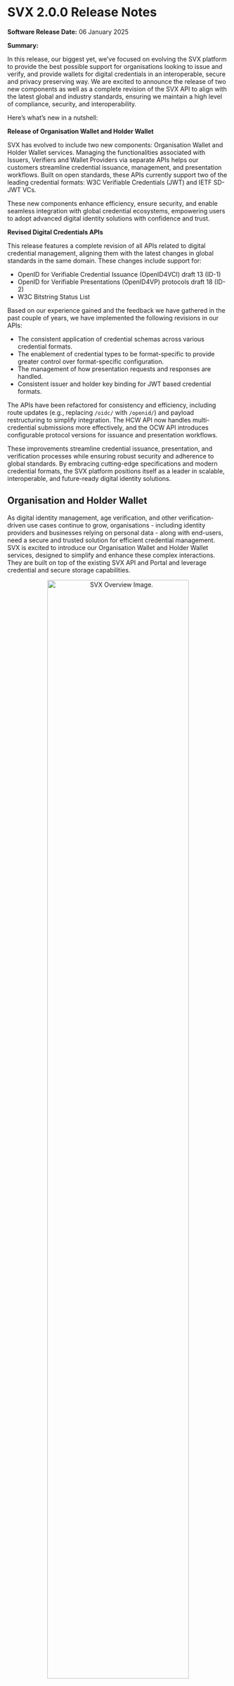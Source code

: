 # SVX 2.0.0 Release Notes

**Software Release Date:** 06 January 2025

**Summary:** 

In this release, our biggest yet, we’ve focused on evolving the SVX platform to provide the best possible support for organisations looking to issue and verify, and provide wallets for digital credentials in an interoperable, secure and privacy preserving way. We are excited to announce the release of two new components as well as a complete revision of the SVX API to align with the latest global and industry standards, ensuring we maintain a high level of compliance, security, and interoperability.

Here’s what’s new in a nutshell:

**Release of Organisation Wallet and Holder Wallet**  

SVX has evolved to include two new components: Organisation Wallet and Holder Wallet services. Managing the functionalities associated with Issuers, Verifiers and Wallet Providers via separate APIs helps our customers streamline credential issuance, management, and presentation workflows. Built on open standards, these APIs currently support two of the leading credential formats: W3C Verifiable Credentials (JWT) and IETF SD-JWT VCs. 

These new components enhance efficiency, ensure security, and enable seamless integration with global credential ecosystems, empowering users to adopt advanced digital identity solutions with confidence and trust.

**Revised Digital Credentials APIs**

This release features a complete revision of all APIs related to digital credential management, aligning them with the latest changes in global standards in the same domain. These changes include support for: 

- OpenID for Verifiable Credential Issuance (OpenID4VCI) draft 13 (ID-1) 
- OpenID for Verifiable Presentations (OpenID4VP) protocols draft 18 (ID-2)
- W3C Bitstring Status List

Based on our experience gained and the feedback we have gathered in the past couple of years, we have implemented the following revisions in our APIs:

- The consistent application of credential schemas across various credential formats.
- The enablement of credential types to be format-specific to provide greater control over format-specific configuration.
- The management of how presentation requests and responses are handled.
- Consistent issuer and holder key binding for JWT based credential formats.

The APIs have been refactored for consistency and efficiency, including route updates (e.g., replacing `/oidc/` with `/openid/`) and payload restructuring to simplify integration. The HCW API now handles multi-credential submissions more effectively, and the OCW API introduces configurable protocol versions for issuance and presentation workflows.

These improvements streamline credential issuance, presentation, and verification processes while ensuring robust security and adherence to global standards. By embracing cutting-edge specifications and modern credential formats, the SVX platform positions itself as a leader in scalable, interoperable, and future-ready digital identity solutions.

## Organisation and Holder Wallet
As digital identity management, age verification, and other verification-driven use cases continue to grow, organisations - including identity providers and businesses relying on personal data - along with end-users, need a secure and trusted solution for efficient credential management. SVX is excited to introduce our Organisation Wallet and Holder Wallet services, designed to simplify and enhance these complex interactions. They are built on top of the existing SVX API and Portal and leverage credential and secure storage capabilities.

<p align="center">
<img align="center" src="/.gitbook/assets/Release_2.0.0_SVX_Overview.png" alt="SVX Overview Image." width="80%">
</p>

Both components offer the necessary tools for customers looking to participate in the Issuer-Holder-Verifier model using digital credentials as a mechanism to exchange Issuer asserted claims about the Holder.

<p align="center">
<img align="center" src="/.gitbook/assets/Release_2.0.0_Data_Model.png" alt="Data Model Image." width="80%">
</p>

### Organisation Wallet Services
Composed of the following tools to bootstrap issuance and verification of credentials:

- Organisation Cloud Wallet (OCW) service for streamlining issuance and verification of credentials for organisations.
- Issuer / Verifier websites integrated with OCW for jumpstarting use cases.

### Holder Cloud Wallet Services
Composed of the following tools:

- Holder Cloud Wallet (HCW) service for streamlining key management, DID management, and the issuance and presentation of credentials.
- White-label Holder Wallet Front End; a multi-platform mobile app, integrated with the HCW service.
- Out-of-the box integration with OAuth 2.0 & OpenID Connect compatible IdPs for user authentication.

### Benefits of Organisation and Holder Cloud Wallet Services
**1. Comprehensive Credential Management:**
- Organisation Wallet: Enables seamless issuance, storage, and presentation of digital credentials for efficient identity operations.
- Holder Wallet: Allows end-users to receive, claim, and present Verifiable Credentials with ease.

**2. Interoperability Across Ecosystems:**
- Both wallets are built on widely accepted standards, including but not limited to OpenID for Verifiable Credential Issuance (OpenID4VCI), OpenID for Verifiable Presentations (OpenID4VP) and IETF SD-JWT VC.
- They enable interoperability across various credential ecosystems unlocking valuable use cases.

**3. Enhanced Security and Trust:**
- Organisation Wallet: Protects sensitive identity data and ensures the authenticity and integrity of issued credentials.
- Holder Wallet: Safeguards individual user data while ensuring the validity of presented credentials.

**4. Scalable Integration:**
- Both services offer APIs that enable organisations, companies, and individuals to integrate seamlessly into existing credential ecosystems, ensuring broad scalability and ease of adoption.

**5. Support for Various Credential Formats:**

The APIs enable the issuance, presentation, and verification of multiple credential formats, including:
- W3C Verifiable Credential Data Model (VCDM) JWT
- IETF SD-JWT VC

**6. Future-Ready Digital Identity Solutions:**
- Both wallets provide a strong foundation for adopting advanced technologies like Verifiable Credentials and decentralised identity frameworks, supporting a wide range of use cases and future innovations.

**7. Streamlined Data and Workflow Management:**
- Organisation Wallet: Simplifies the administration of credential types and linked records, reducing complexity.
- Holder Wallet: Offers a user-friendly mechanism for managing credentials, ensuring smooth workflows for end-users.

**8. Backend Services Designed for Efficiency, Privacy, and Security:**
- Both the Organisation and Holder Wallets are backend services, purposefully designed to prioritise efficiency, privacy, and security in managing credentials.
- The APIs empower SVX customers to develop customised, robust front-end solutions while leveraging global frameworks to ensure seamless interoperability across ecosystems.
- Both services integrate with existing OpenID & OAuth 2.0 compatible IDPs for identity and access management.

## Revised Digital Credentials APIs
To recap, the revision of our Digital Credentials API has led to the following outcomes:
- The consistent application of credential schemas across various credential formats.
- The enablement of credential types to be format-specific to provide greater control over format-specific configuration.
- The management of how presentation requests and responses are handled.
- Consistent issuer and holder key binding for JWT based credential formats.

### Improved Credential and Verification Templates
- When creating Credential Templates, Organisation Administrators can now choose from either `jwt_vc_json` or `vc+sd-jwt` credential formats. This results in format-specific templates that allow customisation of format specific features. For example, when creating a `vc+sd-jwt` credential template, it is now possible to specify disclosure frames associated with selectively disclosable credentials.
- Organisation Administrators have more control when creating verification templates. They can add multiple verifiable credentials of both types (`jwt_vc_json` and `vc+sd-jwt`) to a single verification request and can define the associated options as specified in DIF Presentation Exchange per required credential. See screenshot below for reference.

VIDEO

- **Credential and Verification Templates:**
  - Added the option to select either `jwt_vc_json` or `vc+sd-jwt` credential format when creating a credential template to increase specificity and to enable more use cases.
  - Added a field for specifying disclosure frames when creating `vc+sd-jwt` credential templates to increase control over `vc+sd-jwt` credential issuance.
  - Added a Format column to the credential templates view screen for improved organisation.
  - Added new `credential name` and `format` fields (per required credential) when creating verification templates for enhanced customisation and usability.
  - Made `format algorithm` and `Constraints` _required_ fields when creating verification templates to extend customisation over each required credential.

- **Request Responses:**
  - Added the date a request response was archived (when viewing its details) to enable more accurate record keeping. The associated attribute is `archived on`.

## Consistent Key Binding for Issuer and Holder
- It is now possible to reference a cryptographic key or DID controlled by the Holder with all JWT based formats in a consistent manner. This is done by using the `cnf` claim, introduced in [Proof-of-Possession Key Semantics for JSON Web Tokens (RFC7800)](https://datatracker.ietf.org/doc/html/rfc7800).

Below is an example of an unprotected payload of a JSON Web Token demonstrating how key binding works when using the JWK member to reference the public key part of an asymmetric keypair.

```
{
  "cnf": { 
    "jwk": {
      "kty": "EC",
      "x": "tr_F2pPBVmlpysrvPRojMIrI06DiuhXBz8B9idb8R6s",
      "y": "2MlG9HNZfFZFB6Tv7lUB6KZLaBh2YF77yU8WzPswmqc",
      "crv": "P-256",
      "alg": "ES256"
    }
  }
}
```

Below is an example of an unprotected payload of a JSON Web Token demonstrating how key binding works when using the JWK member referencing a DID URL using the `kid` of the JWK member as well as including the public key of an asymmetric keypair controlling the DID.

```
{
  "cnf": { 
    "jwk": {
      "kid": "did:key:base64#key1-id",
      "kty": "EC",
      "x": "tr_F2pPBVmlpysrvPRojMIrI06DiuhXBz8B9idb8R6s",
      "y": "2MlG9HNZfFZFB6Tv7lUB6KZLaBh2YF77yU8WzPswmqc",
      "crv": "P-256",
      "alg": "ES256"
    }
  }
  "credentialSubject": {
    "id": undefined 
  }
}
```

Note that in the latter case the `id` property of the `credentialSubject` claim remains undefined to not cause clashes.
- Similarly to the point above, an Issuer can be both a HTTPS URL or a DID for all JWT based credential formats (`jwt_vc_json`, `vc+sd-jwt`). 

## Support for X.509 Certificate Chains
- Credentials and Presentation Requests can now be secured using X.509 Certificate Chains. These use the `x5c` header claim, which is a list of X.509 Certificates, that enables verification of the JWT's digital signature. This mechanism ensures the authenticity and integrity of the JWT, helping to prevent token abuse and foster trust between parties. While this component validates the correctness of the signature, it is at the discretion of the SVX consumer to configure and implement trust checks.

## Updated JSON Schema Support
- **Schema Update:** VC API now supports the latest version of the [VC JSON Schema specification](https://www.w3.org/TR/vc-json-schema/). The schema now describes the entire credential, not just credentialSubject as in earlier implementations. For W3C VCDM credentials, credentialSubject must now be explicitly included in the schema.
- **Backward Compatibility:** The verification process continues to support older formats based on the credentialSchema.type attribute. Supported types include:
  - JsonSchemaValidator2018 (current implementation)
  - JsonSchema2023, JsonSchema, and FullJsonSchemaValidator2021 (latest spec versions)
  - Unknown formats will result in errors
- **Schema Usage:**
  - Credential generation no longer includes `credentialSchema`, as it is rarely used in the VC ecosystem.
  - Schemas are used internally to validate if provided data matches the schema during credential generation.
  - Schemas may include reserved attributes (e.g., exp, issuanceDate), though it is recommended to focus on user claims. Reserved claims are respected and customisable if included.
- **Credential Formats:** Different credential formats may require distinct schemas.

This update ensures compliance with the latest specifications and maintains compatibility with legacy formats.

## Various
### UX enhancements
- Added copy buttons to the `Organisation ID` field in Organisation Account Settings, and `Application Domain` field when viewing Applications' details for improved user convenience.

<p align="center">
<img align="center" src="/.gitbook/assets/Release_2.0.0_Organisation_ID_Field.png" alt="Organisation ID Field Image." width="80%">
</p>

<p align="center">
<img align="center" src="/.gitbook/assets/Release_2.0.0_Application_Domain_Field.png" alt="Application Domain Field Image." width="80%">
</p>

- Corrected the spelling of `Documentations` to `Documentation` on Tenant and Organisation navigation menus.
- Changed Organisation navigation menu item name and associated screens from `Issue / Revoke Credentials` to `View credentials` as credential issuance functionality has been removed from the Portal (for more information see the [Deprecations and EOL](#deprecations-and-EOL) section).

<p align="center">
<img align="center" src="/.gitbook/assets/Release_2.0.0_View_Credentials.png" alt="View Credentials Image." width="80%">
</p>

- Removed the `Issue Credential` action item as seen in the item dropdown menu via the `Credential Templates` page. This is due to credential issuance functionality being removed from the Portal (for more information see the [Deprecations and EOL](#deprecations-and-EOL) section).

<p align="center">
<img align="center" src="/.gitbook/assets/Release_2.0.0_Verification_Templates.png" alt="Verification Templates Image." width="80%">
</p>

- The View Verification Request and View Response pages now display either `Wallet DID` or `Issuer URL` as a way to identify either the wallet or issuing organisation. This change was implemented due to `sd+vc-jwt`s not containing a `DID` resulting in an empty field in the Portal. 

### SDK Update
- Upgraded `meeco/sdk` to version `7.8.0-beta` for access to the latest features including those offered by the VC API V2 update.
- Updated `meeco/sdk` to include missing filter properties when creating a verification template. Previously, filter properties including `number` and `arrays` were not included resulting in verification templates to error.

## In summary
- **Bitstring Status List Support:** Enabled issuing and verifying revocable credentials using the new [W3C Bitstring Status List specification](https://www.w3.org/TR/vc-bitstring-status-list/). This is a new specification that enables the publishing of status information such as suspension or revocation of Verifiable Credentials using bitstrings in a privacy-preserving and performance-enhancing way.
- **Schema Improvements:** Added support for a newer version of [W3C JSON Schema](https://www.w3.org/TR/vc-json-schema/). Introduced greater schema definition flexibility so both credential formats: `jwt_vc_json` and `vc+sd-jwt` can be described independently.
- **Credential Types/Templates:** Format configuration introduced to the credential type entity. As credential formats have different requirements and configurations, keeping the credential type entity isolated makes its management easier.
- **Presentation Definitions/Templates:** API extended to support majority of [DIF PEX v2.1.0](https://identity.foundation/presentation-exchange/spec/v2.1.0/). Instead of providing only Credential Type IDs that are expected by the Presentation Definition, Organisation Administrators have to provide a full Presentation Definition structure with the required constraints.
- **New API Features:** Introduced endpoints and attributes for improved credential generation, presentation requests, and payload validation.
- **Streamlined Responses:** Simplified payloads and response structures for better clarity and alignment with updated standards.
- **Interoperability Updates:**
  - Adopted OpenID4VP [version draft18](https://openid.net/specs/openid-4-verifiable-presentations-1_0-18.html) (Implementors Draft 2).
  - Adopted OpenID4VCI [version draft13](https://openid.net/specs/openid-4-verifiable-credential-issuance-1_0-13.html) (Implementors Draft 1).
  - Integrated JSON Schema validation as per [DIF PEX v2.1.0](https://identity.foundation/presentation-exchange/spec/v2.1.0/).

# New Functionality
## Portal
- Portal users can now experience the UI in Japanese.
- The library of credential schema examples available when creating new credential schemas has been updated to align with VC API V2 changes. These updates offer users enhanced schema capabilities.

# Bug Fixes
## Portal
- Fixed route on the “Issue / Revoke credentials” page's table when clicking on the `VC ID` cell. The user was previously taken to a 404-error page but is now taken to the “View credential” page.
- Fixed an issue where an empty error message would appear after creating a new verification template. An appropriate error message now appears.
- Fixed breadcrumb routing on the “View Tenants” page. Previously, a 404-error page was presented when clicking on the “Tenants” link, now, the user is taken to the list of Tenants.
- Fixed an issue where, when viewing an issued credential’s details, the credential attributes were displayed out of order compared to their arrangement in the associated credential schema. Attributes are now displayed across the platform in the same order as specified by the credential schema.
- Fixed the search functionality to ensure the component would not break when a user entered a search query too quickly. This has made the search component more robust when accepting search queries.
- Fixed default `limit signature algorithm` for verification requests. The algorithm has been changed from RS256 to ES256 as this is the algorithm SVX currently uses.
- Corrected error handling that resulted in a crash for `Validate Schema` when parsing a credential schema. This ensures that users no longer experience a software crash when editing a credential schema.
- Fixed the response status on both `View Verification Request` and `View Request Response` pages as some responses were showing `failed` even if the credential(s) had successfully been verified. The correct response now appears.
- Fixed `Create Credential Schema` to allow empty `Arrays` and `Number` types. These additional schema properties extend the user’s schema capabilities. Prior to this fix, empty `Arrays` and `Number` types would result in an error when creating a new credential schema.
- Fixed errors on `View credential` page when viewing a credential that had been issued using V2 of the VC API. Users can now view all issued credentials without errors occurring.

## SVX API
- Implemented comprehensive monitoring of AMQP configuration and connections to RabbitMQ across the platform. This enhancement enables early detection of unhealthy RabbitMQ states, addressing a critical issue where incomplete propagation of changes (e.g., tenants, orgs, apps) caused disruptions and required complex fixes.

# Performance Improvements
## SVX API
- Horizontal scaling enabled for Authorisation, Tenant, and Organisation Manager (ATOM) used to authorise incoming requests.

# Security Updates
## Portal
- Disabled gzip (except for css) to address web security vulnerabilities.

## SVX API
- KrakenD EE upgraded to version 2.7.6
- Node in Identity Network upgraded to version 20.13.1
- Node in VC upgraded to version 20.16
- Node in IDP upgraded to version 20.16
- Erlang upgraded from version 26.2.5.5
- Ruby upgraded to 3.3.6

# API Changes
## Added
- Added support for `BitstringStatusList` [specification](https://www.w3.org/TR/vc-bitstring-status-list/).
- New revocable credentials will be issued with `BitstringStatusList` status list. Previously issued credentials will remain using `StatusList2021`.
- Added support for verifying credential revocation status for credentials issued with `BitstringStatusList`.
- Added `format` attribute to the response of `POST /credentials/generate`.
- Added support for `JsonSchema` as per the [W3C JSON Schema specification](https://www.w3.org/TR/vc-json-schema/).
- Added Credential schema verification check for `vc+sd-jwt` credential verification. Now, if `CredentialVerificationCheck.SCHEMA` is included in the checks to perform, the schema will be verified against the credential.
- Added Optional properties `$defs`, `name`, `required`, and `additionalProperties` to `CredentialJSONSchemaPayloadDto` for enhanced schema definition flexibility.
- Added `format` and `config` attributes to `POST /credential_types` endpoints. Updated payload requirements for `PUT /credential_types/:id`.
- Added `GET /credential_types` query param `format` filter with `vc+sd-jwt` and `jwt_vc_json` options.
- Added support for generating Presentation Request based on `OpenID4VP-draft18` at `POST /openid/presentations/requests`.
- Added `credential.disclosure_frame` payload param to the `POST /credentials/generate` endpoint.
- Added JSON Schema validation based on DIF PEX v2.1.0 ([DIF Presentation Exchange](https://identity.foundation/presentation-exchange/spec/v2.1.0/#json-schemas)) for presentation definition creation.
- Added `parameters.presentation_definition` into response param to the `POST /openid/presentations/requests` endpoint.
- Added a new required property `disclosure_frame` to the `config` payload of create credential types when the format is `vc+sd-jwt`.
- Added `POST /generate/validate_payload` endpoint to validate credential payloads without generating the credential.

## Removed
- Removed `organizations` attribute from the `GET /credential_types` endpoint response.
- Removed functionality to capture and store `organization` and `tenant` data in the database on `TenantCreated` and `OrgCreated` RabbitMQ events.
- Removed `organizations` and `tenants` tables.
- Removed `Accept` header use to determine `format` of the credential to generate via `POST /credentials/generate`.
- Removed `credentialSchema` from the generated credential token via `POST /credentials/generate`.
- `GET /schemas/:id/:version/schema.json` returns unwrapped schema for `JsonSchema2023` type schemas and response is unchanged for schemas of type `JsonSchema2018`.
- Removed support for generating Presentation Request based on `oidvp-draft10` at `POST /openid/presentations/requests`.
- Removed `POST /openid/presentations/token` due to the removal of `draft-10` support. The `id_token` now refers to the simplified `SIOPv2` specification.
- Removed Verification Request Submissions endpoints:
  - `POST /openid/presentations/requests/:id/submissions`
  - `GET /openid/presentations/requests/:id/submissions`
  - `PATCH /openid/presentations/requests/:id/submissions/:subId`
  - `DELETE /openid/presentations/requests/:id/submissions/:subId`
- Removed `POST /openid/presentations/request/verify` endpoint. The separate verification of the presentation request is no longer supported.
- Removed `GET /openid/presentations/request/:id/jwt` endpoint. VC API no longer stores a signer copy of the request. Client is responsible of hosting it if needed.
- Removed `PATCH /openid/presentations/requests/:id` endpoint. VC API no longer stores a signed copy of the request.
- Removed `tokens` from the Presentation Request response structure.
- Removed `status` from the Presentation Request response structure.
- Removed the `id` and `cnf` validation within claims during credential generation.

## Changed
- When a presentation definition is deleted, all presentation requests linked to it are deleted.
- When a credential type is deleted, all credential records linked to it are deleted.
- When a credential is deleted, all credential revocation status records linked to it are deleted.
- When a revocation list is deleted, all credential revocation status records linked to it are deleted.
- `POST /credentials/generate` payload attribute `cnf` moved from `credential.claims.cnf` to `credential.cnf`.
- `POST /credentials/generate` response attribute `credential.unsigned_vc_jwt` renamed to `credential.credential`.
- `POST /credentials/verify` payload attribute `credential.signed_credential_jwt` renamed to `credential.credential`.
- `POST /presentations/generate` response attribute `presentation.unsigned_vp_jwt` renamed to `presentation.presentation`.
- `POST /presentations/verify` payload attribute `presentation.signed_presentation_jwt` renamed to `presentation.presentation`.
- Changed the `POST /schemas` endpoint to accept the new `JsonSchema` format for schema definitions.
- Enhanced schema validation and set `JsonSchema` as the default schema format for schema creation.
- Changed presentation definition creation from using credential schema to `input_descriptors` provided in payload.
- Changed `POST /presentation_definitions` payload attributes:
  - Removed `format`
  - Renamed `required_credentials` to `input_descriptors`
- Changed `POST /presentation_definitions/` response attributes:
  - Removed `format`
  - Removed `presentation_definition_to_schema`
  - Added `input_descriptors`
- Renamed routes to replace `/oidc/` prefix with `/openid/` for clarity.
- Renamed `token_properties` to `parameters` in the presentation request response structure.
- `POST /openid/presentations/response/verify` changes:
  - `request_uri` payload param replaced with the `presentation_defintion`
  - `vp_token` payload param can be passed as a string or an array of strings
  - `vp_token` response param is an array

## Fixed
- Fixed an issue where Tenant or Organisation data was not removed when receiving `TenantDeleted` or `OrgDeleted` event.

# Deprecations and EOL
- It is no longer possible to issue credentials from the SVX Portal. The actions to `Issue Credential` and `Bulk Issue` have been removed from the `Issue / Revoke Credential` page. The removal of credential issuance functionality from the Portal is aligned with the product roadmap whereby the Portal provides organisations with a business dashboard rather than an application that offers transactional functionality. This functionality has been moved to the Organisation Wallet. It remains possible to view issued and revoked credentials via the Portal. 
- It is no longer possible to create verification requests in the SVX Portal and API. This functionality has been moved to the Organisation Wallet. It remains possible to monitor requests via the Portal.
- It is no longer possible for the last remaining Administrator in a Tenant or Organisation to remove themselves as a user of SVX. This is to ensure access to the Tenant or Organisation remains available to the associated enterprise or business.
- Decentralised Meeco Wallet app available in Apple App Store and Google Play Store is superseded by the Holder Wallet.
- Dropped support for OpenID4VP draft 10.
- Generated W3C VCDM JWT (`jwt_vc_json`) credentials no longer include the `credentialSchema` property.
- Credentials can no longer be issued via the Portal. This functionality used item shares from an Organisation’s Vault to a Holder’s Vault. These connections and associated shares are no longer visible via the Portal. This functionality has been replaced by the Organisation Wallet and can be carried out in the following ways:
  - Utilise a tool such as Postman to make direct calls to the OCW API. Users will be able to simulate issuance and verification workflows without needing to integrate into a full application, or
  - Users can use test issuance (`GET /test/issue`) and presentation (`GET /test/present`) web pages in their OCW deployment. These pages display a simplified UI for quick and easy testing.
